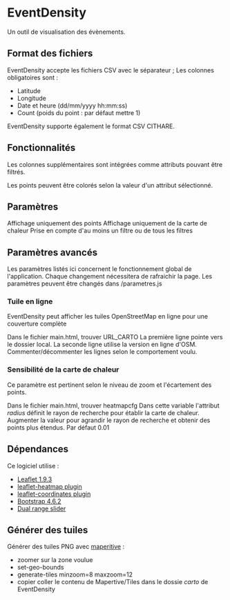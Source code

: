# EventDensity
Un outil de visualisation des évènements.


## Format des fichiers
EventDensity accepte les fichiers CSV avec le séparateur ;
Les colonnes obligatoires sont :
- Latitude
- Longitude
- Date et heure (dd/mm/yyyy hh:mm:ss)
- Count (poids du point : par défaut mettre 1)

EventDensity supporte également le format CSV CITHARE.


## Fonctionnalités
Les colonnes supplémentaires sont intégrées comme attributs pouvant être filtrés.

Les points peuvent être colorés selon la valeur d'un attribut sélectionné.


## Paramètres
Affichage uniquement des points
Affichage uniquement de la carte de chaleur
Prise en compte d'au moins un filtre ou de tous les filtres


## Paramètres avancés

Les paramètres listés ici concernent le fonctionnement global de l'application.
Chaque changement nécessitera de rafraichir la page.
Les paramètres peuvent être changés dans /parametres.js


### Tuile en ligne
EventDensity peut afficher les tuiles OpenStreetMap en ligne pour une couverture complète

Dans le fichier main.html, trouver URL_CARTO
La première ligne pointe vers le dossier local. La seconde ligne utilise la version en ligne d'OSM.
Commenter/décommenter les lignes selon le comportement voulu.


### Sensibilité de la carte de chaleur
Ce paramètre est pertinent selon le niveau de zoom et l'écartement des points.

Dans le fichier main.html, trouver heatmapcfg
Dans cette variable l'attribut *radius* définit le rayon de recherche pour établir la carte de chaleur.
Augmenter la valeur pour agrandir le rayon de recherche et obtenir des points plus étendus.
Par défaut 0.01


## Dépendances

Ce logiciel utilise :
- [Leaflet 1.9.3](https://leafletjs.com/)
- [leaflet-heatmap plugin](https://www.patrick-wied.at/static/heatmapjs/plugin-leaflet-layer.html)
- [leaflet-coordinates plugin](https://github.com/zimmicz/Leaflet-Coordinates-Control)
- [Bootstrap 4.6.2](https://getbootstrap.com/)
- [Dual range slider](https://medium.com/@predragdavidovic10/native-dual-range-slider-html-css-javascript-91e778134816)


## Générer des tuiles

Générer des tuiles PNG avec [maperitive](http://maperitive.net) :
- zoomer sur la zone voulue
- set-geo-bounds
- generate-tiles minzoom=8 maxzoom=12 
- copier coller le contenu de Mapertive/Tiles dans le dossie *carto* de EventDensity
